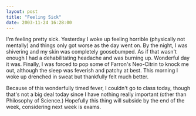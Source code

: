 ```yaml
---
layout: post
title: "Feeling Sick"
date: 2003-11-24 16:28:00
---
```


I'm feeling pretty sick. Yesterday I woke up feeling horrible (physically not mentally) and things only got worse as the day went on. By the night, I was shivering and my skin was completely goosebumped. As if that wasn't enough I had a dehabilitating headache and was burning up. Wonderful day it was. Finally, I was forced to pop some of Farron's Neo-Citrin to knock me out, although the sleep was feverish and patchy at best. This morning I woke up drenched in sweat but thankfully felt much better.

<!--more-->

Because of this wonderfully timed fever, I couldn't go to class today, though that's not a big deal today since I have nothing really important (other than Philosophy of Science.) Hopefully this thing will subside by the end of the week, considering next week is exams.

